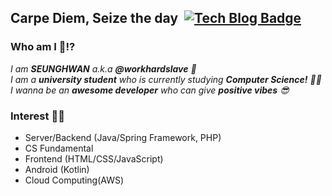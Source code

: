 <!--
**workhardslave/workhardslave** is a ✨ _special_ ✨ repository because its `README.md` (this file) appears on your GitHub profile.

Here are some ideas to get you started:

- 🔭 I’m currently working on ...
- 🌱 I’m currently learning ...
- 👯 I’m looking to collaborate on ...
- 🤔 I’m looking for help with ...
- 💬 Ask me about ...
- 📫 How to reach me: ...
- 😄 Pronouns: ...
- ⚡ Fun fact: ...
-->

## Carpe Diem, Seize the day&nbsp; [![Tech Blog Badge](http://img.shields.io/badge/-Tech%20blog-black?style=flat-square&logo=github&link=https://transferhwang.tistory.com/)](https://transferhwang.tistory.com/) 


### Who am I 🤔⁉&nbsp;

<p>
  <em>
    I am <b>SEUNGHWAN</b> a.k.a <b>@workhardslave</b> 🙏 <br> 
    I am a <b>university student</b> who is currently studying <b>Computer Science!</b> 👨‍💻 <br>
    I wanna be an <b>awesome developer</b> who can give <b>positive vibes</b> 😎 <br>
  </em>  
</p>

### Interest 🎃💥
- Server/Backend (Java/Spring Framework, PHP)
- CS Fundamental
- Frontend (HTML/CSS/JavaScript)
- Android (Kotlin)
- Cloud Computing(AWS)
